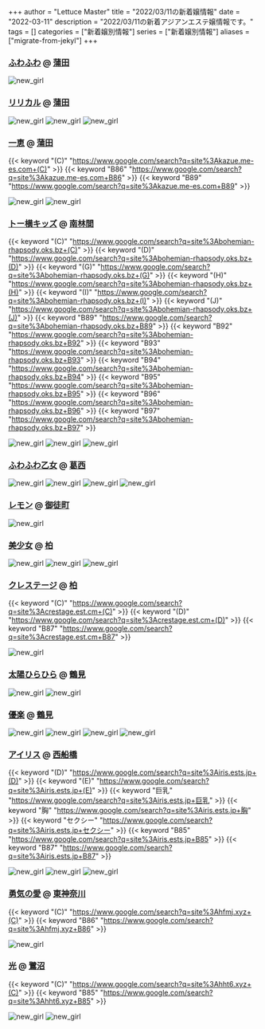 +++
author = "Lettuce Master"
title = "2022/03/11の新着嬢情報"
date = "2022-03-11"
description = "2022/03/11の新着アジアンエステ嬢情報です。"
tags = []
categories = ["新着嬢別情報"]
series = ["新着嬢別情報"]
aliases = ["migrate-from-jekyl"]
+++
### [ふわふわ](http://yurari.ests.co/) @ [蒲田](/post/kamata)


![new_girl](https://i.imgur.com/M0BmuVx.jpeg)
### [リリカル](http://chijolioou.xyz/) @ [蒲田](/post/kamata)


![new_girl](https://i.imgur.com/IEg0CRk.png)
![new_girl](https://i.imgur.com/Sh55As5.jpeg)
![new_girl](https://i.imgur.com/IGzuxnR.png)
### [一恵](http://kazue.me-es.com/) @ [蒲田](/post/kamata)
{{< keyword "(C)" "https://www.google.com/search?q=site%3Akazue.me-es.com+(C)" >}} {{< keyword "B86" "https://www.google.com/search?q=site%3Akazue.me-es.com+B86" >}} {{< keyword "B89" "https://www.google.com/search?q=site%3Akazue.me-es.com+B89" >}} 

![new_girl](https://i.imgur.com/feqfs6H.jpeg)
![new_girl](https://i.imgur.com/XdQVvbY.jpeg)
### [トー横キッズ](http://bohemian-rhapsody.oks.bz/) @ [南林間](/post/minamirinkan)
{{< keyword "(C)" "https://www.google.com/search?q=site%3Abohemian-rhapsody.oks.bz+(C)" >}} {{< keyword "(D)" "https://www.google.com/search?q=site%3Abohemian-rhapsody.oks.bz+(D)" >}} {{< keyword "(G)" "https://www.google.com/search?q=site%3Abohemian-rhapsody.oks.bz+(G)" >}} {{< keyword "(H)" "https://www.google.com/search?q=site%3Abohemian-rhapsody.oks.bz+(H)" >}} {{< keyword "(I)" "https://www.google.com/search?q=site%3Abohemian-rhapsody.oks.bz+(I)" >}} {{< keyword "(J)" "https://www.google.com/search?q=site%3Abohemian-rhapsody.oks.bz+(J)" >}} {{< keyword "B89" "https://www.google.com/search?q=site%3Abohemian-rhapsody.oks.bz+B89" >}} {{< keyword "B92" "https://www.google.com/search?q=site%3Abohemian-rhapsody.oks.bz+B92" >}} {{< keyword "B93" "https://www.google.com/search?q=site%3Abohemian-rhapsody.oks.bz+B93" >}} {{< keyword "B94" "https://www.google.com/search?q=site%3Abohemian-rhapsody.oks.bz+B94" >}} {{< keyword "B95" "https://www.google.com/search?q=site%3Abohemian-rhapsody.oks.bz+B95" >}} {{< keyword "B96" "https://www.google.com/search?q=site%3Abohemian-rhapsody.oks.bz+B96" >}} {{< keyword "B97" "https://www.google.com/search?q=site%3Abohemian-rhapsody.oks.bz+B97" >}} 

![new_girl](https://i.imgur.com/tXm7Dq4.jpeg)
![new_girl](https://i.imgur.com/ekXyOI0.jpeg)
![new_girl](https://i.imgur.com/jm58Pgi.jpeg)
### [ふわふわ乙女](http://es-neko.xyz/) @ [葛西](/post/kasai)


![new_girl](https://i.imgur.com/aM4c4SS.jpeg)
![new_girl](https://i.imgur.com/qApIccH.jpeg)
![new_girl](https://i.imgur.com/IuYgwXt.jpeg)
![new_girl](https://i.imgur.com/bpvpb3n.jpeg)
### [レモン](http://ueno502.galaxy.bindcloud.jp/) @ [御徒町](/post/okachimachi)


![new_girl](https://i.imgur.com/4tIqFZ3.jpeg)
### [美少女](http://olth2.xyz/) @ [柏](/post/kashiwa)


![new_girl](https://i.imgur.com/KVSDRki.jpeg)
![new_girl](https://i.imgur.com/L1OWuho.jpeg)
![new_girl](https://i.imgur.com/FuZt2Rp.jpeg)
### [クレステージ](https://crestage.est.cm/) @ [柏](/post/kashiwa)
{{< keyword "(C)" "https://www.google.com/search?q=site%3Acrestage.est.cm+(C)" >}} {{< keyword "(D)" "https://www.google.com/search?q=site%3Acrestage.est.cm+(D)" >}} {{< keyword "B87" "https://www.google.com/search?q=site%3Acrestage.est.cm+B87" >}} 

![new_girl](https://crestage.est.cm/photos/sites/8/2022/03/2022031101091985.jpg_300X450.jpg)
### [太陽ひらひら](http://hfmi5.xyz/) @ [鶴見](/post/tsurumi)


![new_girl](https://i.imgur.com/ze0Thcx.jpeg)
![new_girl](https://i.imgur.com/7Fegd68.jpeg)
### [優楽](https://tksakura.xyz/) @ [鶴見](/post/tsurumi)


![new_girl](https://tksakura.xyz/_src/64443961/unnamed_20220310143216862.jpg)
![new_girl](https://tksakura.xyz/_src/64443962/unnamed_20220310143216862.jpg)
![new_girl](https://tksakura.xyz/_src/64446716/unnamed_20220310143216862.jpg)
![new_girl](https://tksakura.xyz/_src/64446717/unnamed_20220310143216862.jpg)
### [アイリス](https://iris.ests.jp/) @ [西船橋](/post/nishifunabashi)
{{< keyword "(D)" "https://www.google.com/search?q=site%3Airis.ests.jp+(D)" >}} {{< keyword "(E)" "https://www.google.com/search?q=site%3Airis.ests.jp+(E)" >}} {{< keyword "巨乳" "https://www.google.com/search?q=site%3Airis.ests.jp+巨乳" >}} {{< keyword "胸" "https://www.google.com/search?q=site%3Airis.ests.jp+胸" >}} {{< keyword "セクシー" "https://www.google.com/search?q=site%3Airis.ests.jp+セクシー" >}} {{< keyword "B85" "https://www.google.com/search?q=site%3Airis.ests.jp+B85" >}} {{< keyword "B87" "https://www.google.com/search?q=site%3Airis.ests.jp+B87" >}} 

![new_girl](https://iris.ests.jp/photos/sites/58/2021/01/2021011718151096.jpeg_302X450.jpeg)
![new_girl](https://iris.ests.jp/photos/sites/58/2022/03/2022031017133758.jpeg_302X450.jpeg)
![new_girl](https://iris.ests.jp/photos/sites/58/2022/03/2022031019494443.jpeg_302X450.jpeg)
### [勇気の愛](http://hfmj.xyz/) @ [東神奈川](/post/higashikanagawa)
{{< keyword "(C)" "https://www.google.com/search?q=site%3Ahfmj.xyz+(C)" >}} {{< keyword "B86" "https://www.google.com/search?q=site%3Ahfmj.xyz+B86" >}} 

![new_girl](https://i.imgur.com/sT43tUq.jpeg)
### [光](http://hht6.xyz/) @ [鷺沼](/post/saginuma)
{{< keyword "(C)" "https://www.google.com/search?q=site%3Ahht6.xyz+(C)" >}} {{< keyword "B85" "https://www.google.com/search?q=site%3Ahht6.xyz+B85" >}} 

![new_girl](https://i.imgur.com/wKSyz7z.png)
![new_girl](https://i.imgur.com/LQ0NQw7.png)
